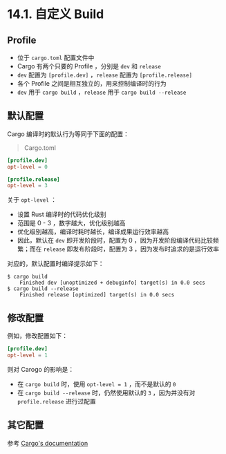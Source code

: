 # 14.1. 自定义 Build

## Profile

- 位于 `cargo.toml` 配置文件中
- Cargo 有两个只要的 Profile ，分别是 `dev` 和 `release`
- `dev` 配置为 `[profile.dev]` ，`release` 配置为 `[profile.release]`
- 各个 Profile 之间是相互独立的，用来控制编译时的行为
- `dev` 用于 `cargo build` ，`release` 用于 `cargo build --release`

## 默认配置

Cargo 编译时的默认行为等同于下面的配置：

> Cargo.toml

```toml
[profile.dev]
opt-level = 0

[profile.release]
opt-level = 3
```

关于 `opt-level` ：

- 设置 Rust 编译时的代码优化级别
- 范围是 0 - 3 ，数字越大，优化级别越高
- 优化级别越高，编译时耗时越长，编译成果运行效率越高
- 因此，默认在 `dev` 即开发阶段时，配置为 0 ，因为开发阶段编译代码比较频繁；而在 `release` 即发布阶段时，配置为 3 ，因为发布时追求的是运行效率

对应的，默认配置时编译提示如下：

```text
$ cargo build
    Finished dev [unoptimized + debuginfo] target(s) in 0.0 secs
$ cargo build --release
    Finished release [optimized] target(s) in 0.0 secs
```

## 修改配置

例如，修改配置如下：

```toml
[profile.dev]
opt-level = 1
```

则对 Carogo 的影响是：

- 在 `cargo build` 时，使用 `opt-level = 1` ，而不是默认的 `0`
- 在 `cargo build --release` 时，仍然使用默认的 `3` ，因为并没有对 `profile.release` 进行过配置

## 其它配置

参考 [Cargo's documentation](https://doc.rust-lang.org/cargo/)

